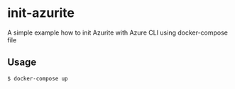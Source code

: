 # init-azurite
A simple example how to init Azurite with Azure CLI using docker-compose file

## Usage
```bash
$ docker-compose up
```
